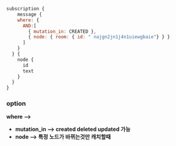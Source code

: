 ```javascript
subscription {
	message {
    where: {
      AND:[
        { mutation_in: CREATED },
        { node: { room: { id: " najgn2jn1j4n1uiewgbaie"} } }
      ]
    }
  } {
    node {
      id
      text
    }
  }
}
```

### option

 **where —>**

- **mutation_in —> created deleted updated 가능**
- **node —> 특정 노드가 바뀌는것만 캐치할때**